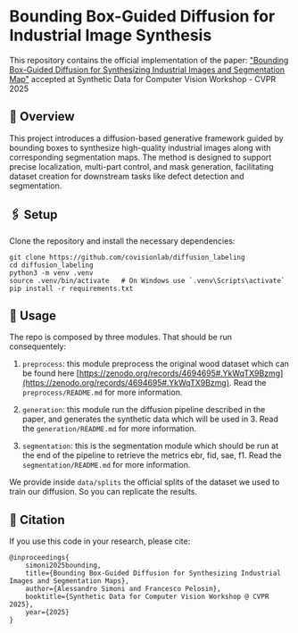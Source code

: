 # Bounding Box-Guided Diffusion for Industrial Image Synthesis

This repository contains the official implementation of the paper:
["Bounding Box-Guided Diffusion for Synthesizing Industrial Images and Segmentation Map"](https://arxiv.org/abs/2505.03623) accepted at Synthetic Data for Computer Vision Workshop - CVPR 2025


## 📌 Overview

This project introduces a diffusion-based generative framework guided by bounding boxes to synthesize high-quality industrial images along with corresponding segmentation maps. The method is designed to support precise localization, multi-part control, and mask generation, facilitating dataset creation for downstream tasks like defect detection and segmentation.

## 🖇️ Setup
Clone the repository and install the necessary dependencies:
```
git clone https://github.com/covisionlab/diffusion_labeling
cd diffusion_labeling
python3 -m venv .venv
source .venv/bin/activate   # On Windows use `.venv\Scripts\activate`
pip install -r requirements.txt
```

## 🚀 Usage

The repo is composed by three modules. That should be run consequentely:

1. `preprocess`: this module preprocess the original wood dataset which can be found here [https://zenodo.org/records/4694695#.YkWqTX9Bzmg](https://zenodo.org/records/4694695#.YkWqTX9Bzmg). Read the `preprocess/README.md` for more information.

2. `generation`: this module run the diffusion pipeline described in the paper, and generates the synthetic data which will be used in 3. Read the `generation/README.md` for more information.

3. `segmentation`: this is the segmentation module which should be run at the end of the pipeline to retrieve the metrics ebr, fid, sae, f1. Read the `segmentation/README.md` for more information.

We provide inside `data/splits` the official splits of the dataset we used to train our diffusion. So you can replicate the results.

## 📄 Citation

If you use this code in your research, please cite:

```
@inproceedings{
    simoni2025bounding,
    title={Bounding Box-Guided Diffusion for Synthesizing Industrial Images and Segmentation Maps},
    author={Alessandro Simoni and Francesco Pelosin},
    booktitle={Synthetic Data for Computer Vision Workshop @ CVPR 2025},
    year={2025}
}
```
